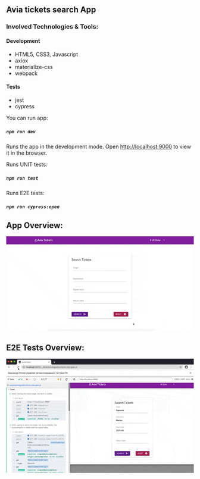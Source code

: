 
## Avia tickets search App

### Involved Technologies & Tools:
#### Development
* HTML5, CSS3, Javascript
* axiox
* materialize-css
* webpack
#### Tests
* jest
* cypress

You can run app:
##### `npm run dev`

Runs the app in the development mode.
Open [http://localhost:9000](http://localhost:9000) to view it in the browser.

Runs UNIT tests:
##### `npm run test` 

Runs E2E tests:
##### `npm run cypress:open`

## App Overview:

<div align="center">
  <img src="https://github.com/NataLinaIT/aviatickets/blob/master/assets/tickets.gif?raw=true" alt="screenshot" >
</div>

## E2E Tests Overview:

<div align="center">
  <img src="https://github.com/NataLinaIT/aviatickets/blob/master/assets/tests.gif?raw=true" alt="screenshot" >
</div>
